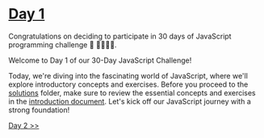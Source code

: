# [Day 1](https://github.com/Asabeneh/30-Days-Of-JavaScript/blob/master/readMe.md)

Congratulations on deciding to participate in 30 days of JavaScript programming challenge 🥳 🚀👨🏻‍💻.

Welcome to Day 1 of our 30-Day JavaScript Challenge! 

Today, we're diving into the fascinating world of JavaScript, where we'll explore introductory concepts and exercises. Before you proceed to the [solutions](solutions-day1/) folder, make sure to review the essential concepts and exercises in the [introduction document](https://github.com/Asabeneh/30-Days-Of-JavaScript/blob/master/readMe.md). Let's kick off our JavaScript journey with a strong foundation!

[Day 2 >>](https://github.com/Muhtoyyib/30-DAY-JAVASCRIPT/blob/main/Day2/day2.md)